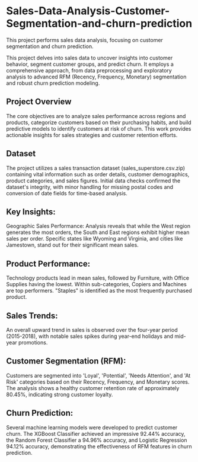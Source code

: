 # Sales-Data-Analysis-Customer-Segmentation-and-churn-prediction
This project performs sales data analysis, focusing on customer segmentation and churn prediction.

This project delves into sales data to uncover insights into customer behavior, segment customer groups, and predict churn. It employs a comprehensive approach, from data preprocessing and exploratory analysis to advanced RFM (Recency, Frequency, Monetary) segmentation and robust churn prediction modeling.

## Project Overview
The core objectives are to analyze sales performance across regions and products, categorize customers based on their purchasing habits, and build predictive models to identify customers at risk of churn. This work provides actionable insights for sales strategies and customer retention efforts.

## Dataset
The project utilizes a sales transaction dataset (sales_superstore.csv.zip) containing vital information such as order details, customer demographics, product categories, and sales figures. Initial data checks confirmed the dataset's integrity, with minor handling for missing postal codes and conversion of date fields for time-based analysis.

## Key Insights:
Geographic Sales Performance: Analysis reveals that while the West region generates the most orders, the South and East regions exhibit higher mean sales per order. Specific states like Wyoming and Virginia, and cities like Jamestown, stand out for their significant mean sales.

## Product Performance:
Technology products lead in mean sales, followed by Furniture, with Office Supplies having the lowest. Within sub-categories, Copiers and Machines are top performers. "Staples" is identified as the most frequently purchased product.

## Sales Trends: 
An overall upward trend in sales is observed over the four-year period (2015-2018), with notable sales spikes during year-end holidays and mid-year promotions.

## Customer Segmentation (RFM):
Customers are segmented into 'Loyal', 'Potential', 'Needs Attention', and 'At Risk' categories based on their Recency, Frequency, and Monetary scores. The analysis shows a healthy customer retention rate of approximately 80.45%, indicating strong customer loyalty.

## Churn Prediction: 
Several machine learning models were developed to predict customer churn. The XGBoost Classifier achieved an impressive 92.44% accuracy, the Random Forest Classifier a 94.96% accuracy, and Logistic Regression 94.12% accuracy, demonstrating the effectiveness of RFM features in churn prediction.
